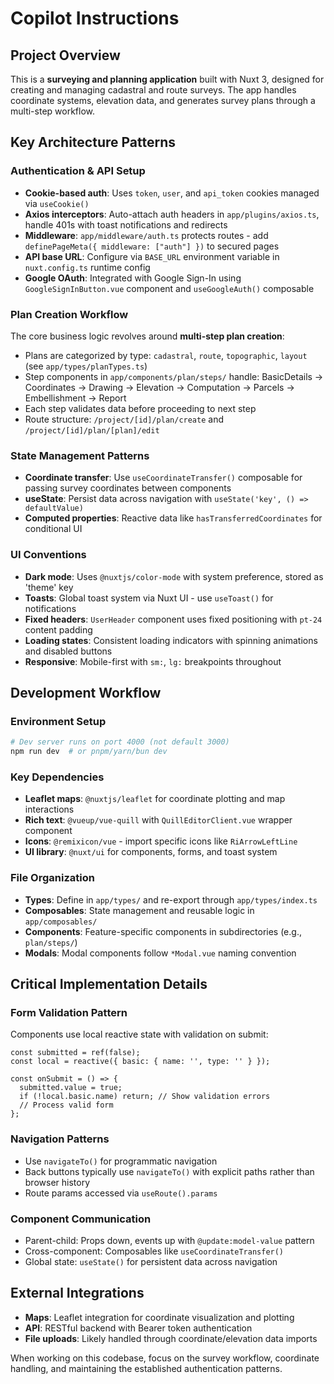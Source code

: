 # Copilot Instructions

## Project Overview
This is a **surveying and planning application** built with Nuxt 3, designed for creating and managing cadastral and route surveys. The app handles coordinate systems, elevation data, and generates survey plans through a multi-step workflow.

## Key Architecture Patterns

### Authentication & API Setup
- **Cookie-based auth**: Uses `token`, `user`, and `api_token` cookies managed via `useCookie()`
- **Axios interceptors**: Auto-attach auth headers in `app/plugins/axios.ts`, handle 401s with toast notifications and redirects
- **Middleware**: `app/middleware/auth.ts` protects routes - add `definePageMeta({ middleware: ["auth"] })` to secured pages
- **API base URL**: Configure via `BASE_URL` environment variable in `nuxt.config.ts` runtime config
- **Google OAuth**: Integrated with Google Sign-In using `GoogleSignInButton.vue` component and `useGoogleAuth()` composable

### Plan Creation Workflow
The core business logic revolves around **multi-step plan creation**:
- Plans are categorized by type: `cadastral`, `route`, `topographic`, `layout` (see `app/types/planTypes.ts`)
- Step components in `app/components/plan/steps/` handle: BasicDetails → Coordinates → Drawing → Elevation → Computation → Parcels → Embellishment → Report
- Each step validates data before proceeding to next step
- Route structure: `/project/[id]/plan/create` and `/project/[id]/plan/[plan]/edit`

### State Management Patterns
- **Coordinate transfer**: Use `useCoordinateTransfer()` composable for passing survey coordinates between components
- **useState**: Persist data across navigation with `useState('key', () => defaultValue)`
- **Computed properties**: Reactive data like `hasTransferredCoordinates` for conditional UI

### UI Conventions
- **Dark mode**: Uses `@nuxtjs/color-mode` with system preference, stored as 'theme' key
- **Toasts**: Global toast system via Nuxt UI - use `useToast()` for notifications
- **Fixed headers**: `UserHeader` component uses fixed positioning with `pt-24` content padding
- **Loading states**: Consistent loading indicators with spinning animations and disabled buttons
- **Responsive**: Mobile-first with `sm:`, `lg:` breakpoints throughout

## Development Workflow

### Environment Setup
```bash
# Dev server runs on port 4000 (not default 3000)
npm run dev  # or pnpm/yarn/bun dev
```

### Key Dependencies
- **Leaflet maps**: `@nuxtjs/leaflet` for coordinate plotting and map interactions
- **Rich text**: `@vueup/vue-quill` with `QuillEditorClient.vue` wrapper component
- **Icons**: `@remixicon/vue` - import specific icons like `RiArrowLeftLine`
- **UI library**: `@nuxt/ui` for components, forms, and toast system

### File Organization
- **Types**: Define in `app/types/` and re-export through `app/types/index.ts`
- **Composables**: State management and reusable logic in `app/composables/`
- **Components**: Feature-specific components in subdirectories (e.g., `plan/steps/`)
- **Modals**: Modal components follow `*Modal.vue` naming convention

## Critical Implementation Details

### Form Validation Pattern
Components use local reactive state with validation on submit:
```vue
const submitted = ref(false);
const local = reactive({ basic: { name: '', type: '' } });

const onSubmit = () => {
  submitted.value = true;
  if (!local.basic.name) return; // Show validation errors
  // Process valid form
};
```

### Navigation Patterns
- Use `navigateTo()` for programmatic navigation
- Back buttons typically use `navigateTo()` with explicit paths rather than browser history
- Route params accessed via `useRoute().params`

### Component Communication
- Parent-child: Props down, events up with `@update:model-value` pattern
- Cross-component: Composables like `useCoordinateTransfer()`
- Global state: `useState()` for persistent data across navigation

## External Integrations
- **Maps**: Leaflet integration for coordinate visualization and plotting
- **API**: RESTful backend with Bearer token authentication
- **File uploads**: Likely handled through coordinate/elevation data imports

When working on this codebase, focus on the survey workflow, coordinate handling, and maintaining the established authentication patterns.